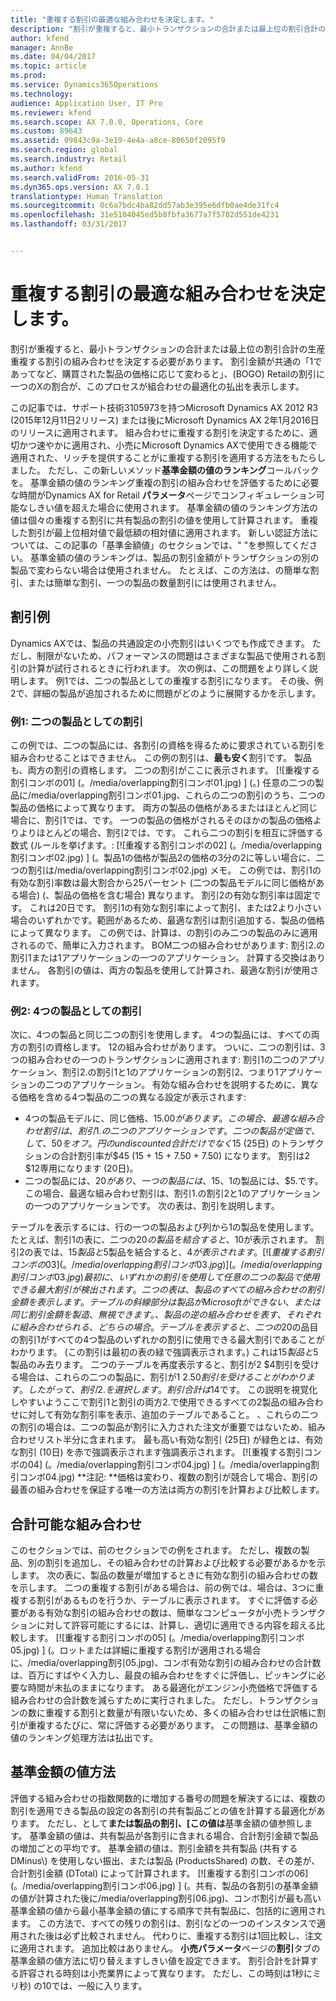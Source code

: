 ```yaml
---
title: "重複する割引の最適な組み合わせを決定します。"
description: "割引が重複すると、最小トランザクションの合計または最上位の割引合計の生産重複する割引の組み合わせを決定する必要があります。 割引金額が共通の「1であってなど、購買された製品の価格に応じて変わると」、(BOGO) Retailの割引に一つのXの割合が、このプロセスが組合わせの最適化の払出を表示します。"
author: kfend
manager: AnnBe
ms.date: 04/04/2017
ms.topic: article
ms.prod: 
ms.service: Dynamics365Operations
ms.technology: 
audience: Application User, IT Pro
ms.reviewer: kfend
ms.search.scope: AX 7.0.0, Operations, Core
ms.custom: 89643
ms.assetid: 09843c9a-3e19-4e4a-a8ce-80650f2095f9
ms.search.region: global
ms.search.industry: Retail
ms.author: kfend
ms.search.validFrom: 2016-05-31
ms.dyn365.ops.version: AX 7.0.1
translationtype: Human Translation
ms.sourcegitcommit: 0c6a7bdc4ba82dd57ab3e395e6dfb0ae4de31fc4
ms.openlocfilehash: 31e5104045ed5b8fbfa3677a7f5702d551de4231
ms.lasthandoff: 03/31/2017


---
```


# <a name="determine-the-optimal-combination-of-overlapping-discounts"></a>重複する割引の最適な組み合わせを決定します。

割引が重複すると、最小トランザクションの合計または最上位の割引合計の生産重複する割引の組み合わせを決定する必要があります。 割引金額が共通の「1であってなど、購買された製品の価格に応じて変わると」、(BOGO) Retailの割引に一つのXの割合が、このプロセスが組合わせの最適化の払出を表示します。

この記事では、サポート技術3105973を持つMicrosoft Dynamics AX 2012 R3 (2015年12月11日2リリース) または後にMicrosoft Dynamics AX 2年1月2016日のリリースに適用されます。 組み合わせに重複する割引を決定するために、適切かつ速やかに適用され、小売にMicrosoft Dynamics AXで使用できる機能で適用された、リッチを提供することがに重複する割引を適用する方法をもたらしました。 ただし、この新しいメソッド**基準金額の値のランキング**コールバックを。 基準金額の値のランキング重複の割引の組み合わせを評価するために必要な時間がDynamics AX for Retail **パラメータ**ページでコンフィギュレーション可能なしきい値を超えた場合に使用されます。 基準金額の値のランキング方法の値は個々の重複する割引に共有製品の割引の値を使用して計算されます。 重複した割引が最上位相対値で最低額の相対値に適用されます。 新しい認証方法については、この記事の「基準金額値」のセクションでは、" "を参照してください。 基準金額の値のランキングは、製品の割引金額がトランザクションの別の製品で変わらない場合は使用されません。 たとえば、この方法は、の簡単な割引、または簡単な割引、一つの製品の数量割引には使用されません。

## <a name="discount-examples"></a>割引例
Dynamics AXでは、製品の共通設定の小売割引はいくつでも作成できます。 ただし、制限がないため、パフォーマンスの問題はさまざまな製品で使用される割引の計算が試行されるときに行われます。 次の例は、この問題をより詳しく説明します。 例1では、二つの製品としての重複する割引になります。 その後、例2で、詳細の製品が追加されるために問題がどのように展開するかを示します。

### <a name="example-1-two-products-and-two-discounts"></a>例1: 二つの製品としての割引

この例では、二つの製品には、各割引の資格を得るために要求されている割引を組み合わせることはできません。 この例の割引は、**最も安く**割引です。 製品も、両方の割引の資格します。 二つの割引がここに表示されます。 [![重複する割引コンボの01] (。/media/overlapping割引コンボ01.jpg) ] (。) 任意の二つの製品に/media/overlapping割引コンボ01.jpg、これらの二つの割引のうち、二つの製品の価格によって異なります。 両方の製品の価格があるまたはほとんど同じ場合に、割引1では、です。 一つの製品の価格がされるそのほかの製品の価格よりよりほとんどの場合、割引2では、です。 これら二つの割引を相互に評価する数式 (ルールを挙げます。: [![重複する割引コンボの02] (。/media/overlapping割引コンボ02.jpg) ] (。製品1の価格が製品2の価格の3分の2に等しい場合に、二つの割引は/media/overlapping割引コンボ02.jpg) メモ。 この例では、割引1の有効な割引率数は最大割合から25パーセント (二つの製品モデルに同じ価格がある場合) (、製品の価格を含む場合) 異なります。 割引2の有効な割引率は固定です。 これは20日です。 割引1の有効な割引率によって割引、または2より小さい場合のいずれかです。範囲があるため、最適な割引は割引追加する、製品の価格によって異なります。 この例では、計算は、の割引のみ二つの製品のみに適用されるので、簡単に入力されます。 BOM二つの組み合わせがあります: 割引2.の割引1または1アプリケーションの一つのアプリケーション。 計算する交換はありません。 各割引の値は、両方の製品を使用して計算され、最適な割引が使用されます。

### <a name="example-2-four-products-and-two-discounts"></a>例2: 4つの製品としての割引

次に、4つの製品と同じ二つの割引を使用します。 4つの製品には、すべての両方の割引の資格します。 12の組み合わせがあります。 ついに、二つの割引は、3つの組み合わせの一つのトランザクションに適用されます: 割引1の二つのアプリケーション、割引2.の割引1と1のアプリケーションの割引2、つまり1アプリケーションの二つのアプリケーション。 有効な組み合わせを説明するために、異なる価格を含める4つ製品の二つの異なる設定が表示されます:

-   4つの製品モデルに、同じ価格、$15.00があります。 この場合、最適な組み合わせ割引は、割引1.の二つのアプリケーションです。 二つの製品が定価で、して、50をオフ。 円のundiscounted合計だけでなく$15 (25日) のトランザクションの合計割引率が$45 (15 + 15 + 7.50 + 7.50) になります。 割引は2 $12専用になります (20日)。
-   二つの製品には、$20があり、一つの製品には、$15、1の製品には、$5.です。 この場合、最適な組み合わせ割引は、割引1.の割引2と1のアプリケーションの一つのアプリケーションです。 次の表は、割引を説明します。

テーブルを表示するには、行の一つの製品および列から1の製品を使用します。 たとえば、割引1の表に、二つの$20の製品を結合すると、$10が表示されます。 割引2の表では、$15製品と$5製品を結合すると、$4が表示されます。 [![重複する割引コンボの03] (。/media/overlapping割引コンボ03.jpg) ] (。/media/overlapping割引コンボ03.jpg) 最初に、いずれかの割引を使用して任意の二つの製品で使用できる最大割引が検出されます。 二つの表は、製品のすべての組み合わせの割引金額を表示します。 テーブルの斜線部分は製品がMicrosoftができない、または同じ割引金額を製造、無視できます。、製品の逆の組み合わせを表す、それぞれに組み合わせられる、どちらの場合。 テーブルを表示すると、二つの$20の品目の割引1がすべての4つ製品のいずれかの割引に使用できる最大割引であることがわかります。  (この割引は最初の表の緑で強調表示されます。) これは$15製品と$5製品のみ去ります。 二つのテーブルを再度表示すると、割引が2 $4割引を受ける場合は、これらの二つの製品に、割引が1 $2.50割引を受けることがわかります。 したがって、割引2.を選択します。 割引合計は$14です。 この説明を視覚化しやすいようここで割引1と割引の両方2.で使用できるすべての2製品の組み合わせに対して有効な割引率を表示、追加のテーブルであること。 、これらの二つの割引の場合は、二つの製品が割引に入力された注文が重要ではないため、組み合わせリスト半分に含まれます。 最も高い有効な割引 (25日) が緑色とは、有効な割引 (10日) を赤で強調表示されます強調表示されます。 [![重複する割引コンボの04] (。/media/overlapping割引コンボ04.jpg) ] (。/media/overlapping割引コンボ04.jpg) **注記: **価格は変わり、複数の割引が競合して場合、割引の最善の組み合わせを保証する唯一の方法は両方の割引を計算および比較します。

## <a name="total-possible-combinations"></a>合計可能な組み合わせ
このセクションでは、前のセクションでの例をされます。 ただし、複数の製品、別の割引を追加し、その組み合わせの計算および比較する必要があるかを示します。 次の表に、製品の数量が増加するときに有効な割引の組み合わせの数を示します。 二つの重複する割引がある場合は、前の例では、場合は、3つに重複する割引があるものを行うか、テーブルに表示されます。 すぐに評価する必要がある有効な割引の組み合わせの数は、簡単なコンピュータが小売トランザクションに対して許容可能にするには、計算し、適切に適用できる内容を超える比較します。 [![重複する割引コンボの05] (。/media/overlapping割引コンボ05.jpg) ] (。ロットまたは詳細に重複する割引が適用される場合に、/media/overlapping割引05.jpg)、コンボ有効な割引の組み合わせの合計数は、百万にすばやく入力し、最良の組み合わせをすぐに評価し、ピッキングに必要な時間が未払のままになります。 ある最適化がエンジン小売価格で評価する組み合わせの合計数を減らすために実行されました。 ただし、トランザクションの数に重複する割引と数量が有限いないため、多くの組み合わせは仕訳帳に割引が重複するたびに、常に評価する必要があります。 この問題は、基準金額の値のランキング処理方法は払出です。

## <a name="marginal-value-method"></a>基準金額の値方法
評価する組み合わせの指数関数的に増加する番号の問題を解決するには、複数の割引を適用できる製品の設定の各割引の共有製品ごとの値を計算する最適化があります。 ただし、として**または製品の割引、[この値は**基準金額の値参照します。 基準金額の値は、共有製品が各割引に含まれる場合、合計割引金額で製品の増加ごとの平均です。 基準金額の値は、割引金額を共有製品 (共有するDMinus\\) を使用しない振出、または製品 (ProductsShared) の数、その差が、合計割引金額 (DTotal) によって計算されます。 [![重複する割引コンボの06] (。/media/overlapping割引コンボ06.jpg) ] (。共有、製品の各割引の基準金額の値が計算された後に/media/overlapping割引06.jpg)、コンボ割引が最も高い基準金額の値から最小基準金額の値にする順序で共有製品に、包括的に適用されます。 この方法で、すべての残りの割引は、割引などの一つのインスタンスで適用された後は必ず比較されません。 代わりに、重複する割引は1回比較し、注文に適用されます。 追加比較はありません。 **小売パラメータ**ページの**割引**タブの基準金額の値方法に切り替えますしきい値を設定できます。 割引合計を計算する許容される時刻は小売業界によって異なります。 ただし、この時刻は1秒にミリ秒) の10では、一般に入ります。


